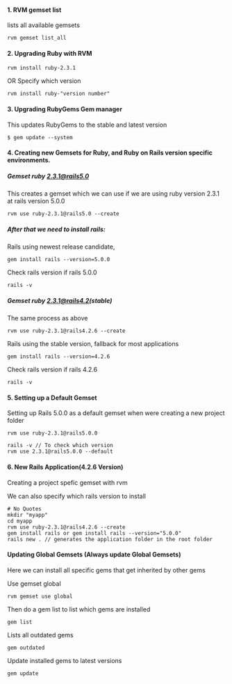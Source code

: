 #### 1. RVM gemset list 

lists all available gemsets

```unix
rvm gemset list_all
```





#### 2. Upgrading Ruby with RVM

```unix
rvm install ruby-2.3.1
```

OR Specify which version 

```unix
rvm install ruby-"version number"
```

#### 3. Upgrading RubyGems Gem manager

This updates RubyGems to the stable and latest version

```unix
$ gem update --system
```

#### 4. Creating new Gemsets for Ruby, and Ruby on Rails version specific environments.

##### Gemset ruby 2.3.1@rails5.0

This creates a gemset which we can use if we are using ruby version 2.3.1 at rails version 5.0.0

```unix
rvm use ruby-2.3.1@rails5.0 --create
```

##### After that we need to install rails:

Rails using newest release candidate,

```unix
gem install rails --version=5.0.0
```

Check rails version if rails 5.0.0

```unix
rails -v
```

##### Gemset ruby 2.3.1@rails4.2(stable)

The same process as above

```unix
rvm use ruby-2.3.1@rails4.2.6 --create
```

Rails using the stable version, fallback for most applications

```unix
gem install rails --version=4.2.6
```

Check rails version if rails 4.2.6

```unix
rails -v
```

#### 5. Setting up a Default Gemset

Setting up Rails 5.0.0 as a default gemset when were creating a new project folder

```unix
rvm use ruby-2.3.1@rails5.0.0

rails -v // To check which version 
rvm use 2.3.1@rails5.0.0 --default
```

#### 6. New Rails Application(4.2.6 Version)

Creating a project spefic gemset with rvm

We can also specify which rails version to install

```unix
# No Quotes
mkdir "myapp"
cd myapp
rvm use ruby-2.3.1@rails4.2.6 --create
gem install rails or gem install rails --version="5.0.0" 
rails new . // generates the application folder in the root folder
```



#### Updating Global Gemsets (Always update Global Gemsets)

Here we can install all specific gems that get inherited by other gems

Use gemset global

```unix
rvm gemset use global
```

Then do a gem list to list which gems are installed

```unix
gem list
```

Lists all outdated gems

```unix
gem outdated
```

Update installed gems to latest versions

```unix
gem update
```





